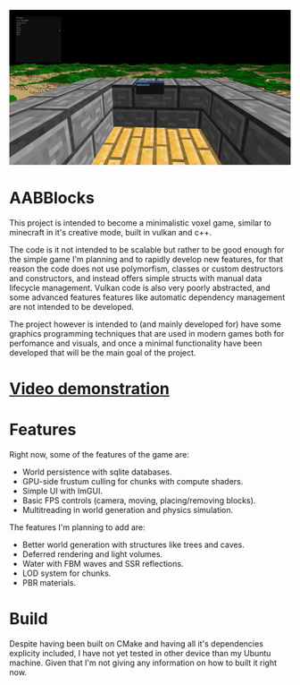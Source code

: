 ![screenshot of the game](screenshots/banner.png)

# AABBlocks

This project is intended to become a minimalistic voxel game, similar to minecraft in it's creative mode, built in vulkan and c++.

The code is it not intended to be scalable but rather to be good enough for the simple game I'm planning and to rapidly develop new features, for that reason the code does not use polymorfism, classes or custom destructors and constructors, and instead offers simple structs with manual data lifecycle management. Vulkan code is also very poorly abstracted, and some advanced features features like automatic dependency management are not intended to be developed.

The project however is intended to (and mainly developed for) have some graphics programming techniques that are used in modern games both for perfomance and visuals, and once a minimal functionality have been developed that will be the main goal of the project.

# [Video demonstration](https://www.youtube.com/watch?v=jWAyVscy1ZE)

# Features

Right now, some of the features of the game are:

* World persistence with sqlite databases.
* GPU-side frustum culling for chunks with compute shaders.
* Simple UI with ImGUI.
* Basic FPS controls (camera, moving, placing/removing blocks).
* Multitreading in world generation and physics simulation.

The features I'm planning to add are:

* Better world generation with structures like trees and caves.
* Deferred rendering and light volumes.
* Water with FBM waves and SSR reflections.
* LOD system for chunks.
* PBR materials.

# Build

Despite having been built on CMake and having all it's dependencies explicity included, I have not yet tested in other device than my Ubuntu machine. Given that I'm not giving any information on how to built it right now.